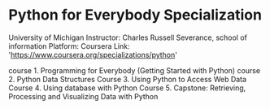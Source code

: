 # Python for Everybody Specialization

University of Michigan 
Instructor: Charles Russell Severance, school of information 
Platform: Coursera 
Link: 'https://www.coursera.org/specializations/python'

course 1. Programming for Everybody (Getting Started with Python)
course 2. Python Data Structures 
Course 3. Using Python to Access Web Data 
Course 4. Using database with Python 
Course 5. Capstone: Retrieving, Processing and Visualizing Data with Python 